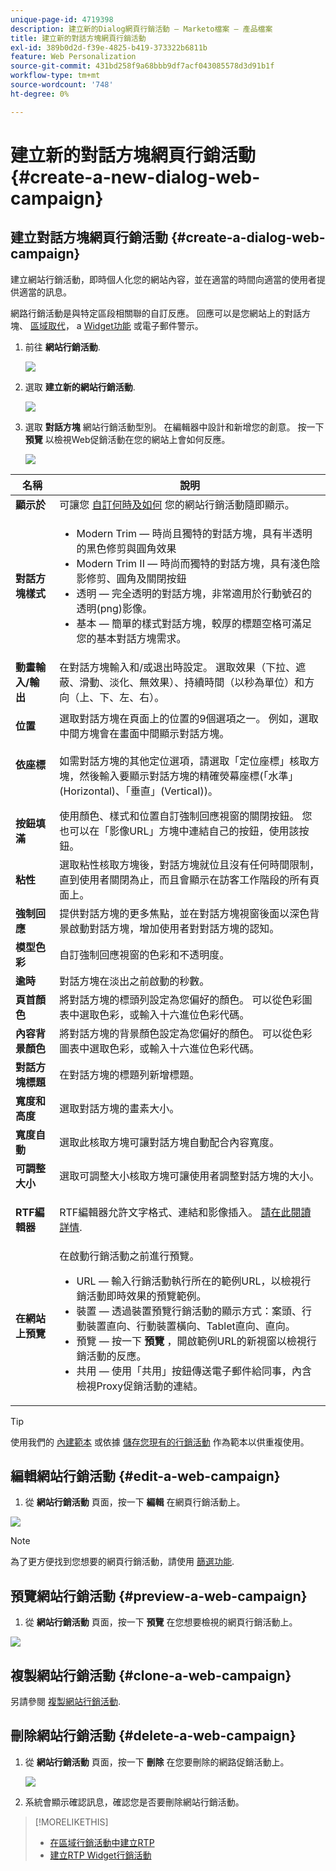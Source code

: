 ```yaml
---
unique-page-id: 4719398
description: 建立新的Dialog網頁行銷活動 — Marketo檔案 — 產品檔案
title: 建立新的對話方塊網頁行銷活動
exl-id: 389b0d2d-f39e-4825-b419-373322b6811b
feature: Web Personalization
source-git-commit: 431bd258f9a68bbb9df7acf043085578d3d91b1f
workflow-type: tm+mt
source-wordcount: '748'
ht-degree: 0%

---
```


# 建立新的對話方塊網頁行銷活動 {#create-a-new-dialog-web-campaign}

## 建立對話方塊網頁行銷活動 {#create-a-dialog-web-campaign}

建立網站行銷活動，即時個人化您的網站內容，並在適當的時間向適當的使用者提供適當的訊息。

網路行銷活動是與特定區段相關聯的自訂反應。 回應可以是您網站上的對話方塊、 [區域取代](/help/marketo/product-docs/web-personalization/working-with-web-campaigns/create-a-new-in-zone-web-campaign.md)， a [Widget功能](/help/marketo/product-docs/web-personalization/working-with-web-campaigns/create-a-new-widget-web-campaign.md) 或電子郵件警示。

1. 前往 **網站行銷活動**.

   ![](assets/image2016-8-18-15-3a48-3a45.png)

1. 選取 **建立新的網站行銷活動**.

   ![](assets/image2016-11-4-10-3a58-3a32.png)

1. 選取 **對話方塊** 網站行銷活動型別。 在編輯器中設計和新增您的創意。 按一下 **預覽** 以檢視Web促銷活動在您的網站上會如何反應。

   ![](assets/new-3.png)

<table> 
 <thead> 
  <tr> 
   <th colspan="1" rowspan="1">名稱</th> 
   <th colspan="1" rowspan="1">說明</th> 
  </tr> 
 </thead> 
 <tbody> 
  <tr> 
   <td colspan="1"><strong>顯示於</strong></td> 
   <td colspan="1">可讓您 <a href="/help/marketo/product-docs/web-personalization/working-with-web-campaigns/set-how-your-web-campaign-displays.md" rel="nofollow">自訂何時及如何</a> 您的網站行銷活動隨即顯示。</td> 
  </tr> 
  <tr> 
   <td colspan="1" rowspan="1"><strong>對話方塊樣式</strong></td> 
   <td colspan="1" rowspan="1"> 
    <ul> 
     <li>Modern Trim — 時尚且獨特的對話方塊，具有半透明的黑色修剪與圓角效果</li> 
     <li>Modern Trim II — 時尚而獨特的對話方塊，具有淺色陰影修剪、圓角及關閉按鈕</li> 
     <li>透明 — 完全透明的對話方塊，非常適用於行動號召的透明(png)影像。 </li> 
     <li>基本 — 簡單的樣式對話方塊，較厚的標題空格可滿足您的基本對話方塊需求。</li> 
    </ul></td> 
  </tr> 
  <tr> 
   <td colspan="1"><strong>動畫輸入/輸出</strong></td> 
   <td colspan="1">在對話方塊輸入和/或退出時設定。 選取效果（下拉、遮蔽、滑動、淡化、無效果）、持續時間（以秒為單位）和方向（上、下、左、右）。</td> 
  </tr> 
  <tr> 
   <td colspan="1" rowspan="1"><p><strong>位置</strong></p></td> 
   <td colspan="1" rowspan="1">選取對話方塊在頁面上的位置的9個選項之一。 例如，選取中間方塊會在畫面中間顯示對話方塊。</td> 
  </tr> 
  <tr> 
   <td colspan="1" rowspan="1"><p><strong>依座標</strong></p><p><br></p></td> 
   <td colspan="1" rowspan="1">如需對話方塊的其他定位選項，請選取「定位座標」核取方塊，然後輸入要顯示對話方塊的精確熒幕座標(「水準」(Horizontal)、「垂直」(Vertical))。</td> 
  </tr> 
  <tr> 
   <td colspan="1"><strong>按鈕填滿</strong></td> 
   <td colspan="1">使用顏色、樣式和位置自訂強制回應視窗的關閉按鈕。 您也可以在「影像URL」方塊中連結自己的按鈕，使用該按鈕。</td> 
  </tr> 
  <tr> 
   <td colspan="1"><strong>粘性</strong></td> 
   <td colspan="1">選取粘性核取方塊後，對話方塊就位且沒有任何時間限制，直到使用者關閉為止，而且會顯示在訪客工作階段的所有頁面上。</td> 
  </tr> 
  <tr> 
   <td colspan="1"><strong>強制回應</strong></td> 
   <td colspan="1">提供對話方塊的更多焦點，並在對話方塊視窗後面以深色背景啟動對話方塊，增加使用者對對話方塊的認知。</td> 
  </tr> 
  <tr> 
   <td colspan="1"><strong>模型色彩</strong></td> 
   <td colspan="1">自訂強制回應視窗的色彩和不透明度。</td> 
  </tr> 
  <tr> 
   <td colspan="1"><strong>逾時 </strong></td> 
   <td colspan="1">對話方塊在淡出之前啟動的秒數。</td> 
  </tr> 
  <tr> 
   <td colspan="1"><strong>頁首顏色</strong></td> 
   <td colspan="1">將對話方塊的標頭列設定為您偏好的顏色。 可以從色彩圖表中選取色彩，或輸入十六進位色彩代碼。 </td> 
  </tr> 
  <tr> 
   <td colspan="1"><strong>內容背景顏色 </strong></td> 
   <td colspan="1">將對話方塊的背景顏色設定為您偏好的顏色。 可以從色彩圖表中選取色彩，或輸入十六進位色彩代碼。 </td> 
  </tr> 
  <tr> 
   <td colspan="1"><strong>對話方塊標題</strong></td> 
   <td colspan="1">在對話方塊的標題列新增標題。</td> 
  </tr> 
  <tr> 
   <td colspan="1"><strong>寬度和高度</strong></td> 
   <td colspan="1">選取對話方塊的畫素大小。</td> 
  </tr> 
  <tr> 
   <td colspan="1"><strong>寬度自動</strong></td> 
   <td colspan="1">選取此核取方塊可讓對話方塊自動配合內容寬度。</td> 
  </tr> 
  <tr> 
   <td colspan="1"><strong>可調整大小 </strong></td> 
   <td colspan="1">選取可調整大小核取方塊可讓使用者調整對話方塊的大小。</td> 
  </tr> 
  <tr> 
   <td colspan="1"><strong>RTF編輯器</strong></td> 
   <td colspan="1"><p>RTF編輯器允許文字格式、連結和影像插入。 <a href="/help/marketo/product-docs/web-personalization/working-with-web-campaigns/using-the-web-personalization-rich-text-editor.md">請在此閱讀詳情</a>.</p></td> 
  </tr> 
  <tr> 
   <td colspan="1"><strong>在網站上預覽</strong></td> 
   <td colspan="1">在啟動行銷活動之前進行預覽。<br> 
    <ul> 
     <li>URL — 輸入行銷活動執行所在的範例URL，以檢視行銷活動即時效果的預覽範例。</li> 
     <li>裝置 — 透過裝置預覽行銷活動的顯示方式：案頭、行動裝置直向、行動裝置橫向、Tablet直向、直向。<br></li> 
     <li>預覽 — 按一下 <strong>預覽 </strong>，開啟範例URL的新視窗以檢視行銷活動的反應。 </li> 
     <li>共用 — 使用「共用」按鈕傳送電子郵件給同事，內含檢視Proxy促銷活動的連結。</li> 
    </ul></td> 
  </tr> 
 </tbody> 
</table>

>[!TIP]
>
>使用我們的 [內建範本](/help/marketo/product-docs/web-personalization/using-templates/using-templates-to-create-web-campaigns.md) 或依據 [儲存您現有的行銷活動](/help/marketo/product-docs/web-personalization/using-templates/using-templates-to-create-web-campaigns.md) 作為範本以供重複使用。

## 編輯網站行銷活動 {#edit-a-web-campaign}

1. 從 **網站行銷活動** 頁面，按一下 **編輯** 在網頁行銷活動上。

![](assets/image2016-11-4-11-3a6-3a19.png)

>[!NOTE]
>
>為了更方便找到您想要的網頁行銷活動，請使用 [篩選功能](/help/marketo/product-docs/web-personalization/working-with-web-campaigns/filter-web-campaigns.md).

## 預覽網站行銷活動 {#preview-a-web-campaign}

1. 從 **網站行銷活動** 頁面，按一下 **預覽** 在您想要檢視的網頁行銷活動上。

![](assets/image2016-11-4-11-3a8-3a58.png)

## 複製網站行銷活動 {#clone-a-web-campaign}

另請參閱 [複製網站行銷活動](/help/marketo/product-docs/web-personalization/working-with-web-campaigns/clone-a-web-campaign.md).

## 刪除網站行銷活動 {#delete-a-web-campaign}

1. 從 **網站行銷活動** 頁面，按一下 **刪除** 在您要刪除的網路促銷活動上。

   ![](assets/web-campaigns-1-delete-hand.png)

1. 系統會顯示確認訊息，確認您是否要刪除網站行銷活動。

>[!MORELIKETHIS]
>
>* [在區域行銷活動中建立RTP](/help/marketo/product-docs/web-personalization/working-with-web-campaigns/create-a-new-in-zone-web-campaign.md)
>* [建立RTP Widget行銷活動](/help/marketo/product-docs/web-personalization/working-with-web-campaigns/create-a-new-widget-web-campaign.md)

